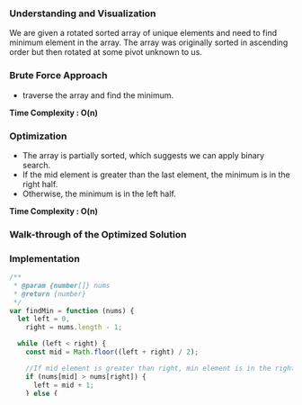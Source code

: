 ### Understanding and Visualization

We are given a rotated sorted array of unique elements and need to find minimum element in the array. The array was originally sorted in ascending order but then rotated at some pivot unknown to us.

### Brute Force Approach

- traverse the array and find the minimum.

**Time Complexity : O(n)**

### Optimization

- The array is partially sorted, which suggests we can apply binary search.
- If the mid element is greater than the last element, the minimum is in the right half.
- Otherwise, the minimum is in the left half.

**Time Complexity : O(n)**

### Walk-through of the Optimized Solution

### Implementation

```jsx
/**
 * @param {number[]} nums
 * @return {number}
 */
var findMin = function (nums) {
  let left = 0,
    right = nums.length - 1;

  while (left < right) {
    const mid = Math.floor((left + right) / 2);

    //If mid element is greater than right, min element is in the right half.
    if (nums[mid] > nums[right]) {
      left = mid + 1;
    } else {
      //Otherwise, min element is in the left half (including mid)
      right = mid;
    }
  }

  return nums[left];
};
```
